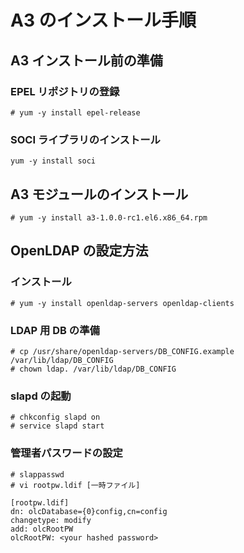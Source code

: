 # A3 のインストール手順

## A3 インストール前の準備
### EPEL リポジトリの登録
```
# yum -y install epel-release
```

### SOCI ライブラリのインストール
```
yum -y install soci
```

## A3 モジュールのインストール
```
# yum -y install a3-1.0.0-rc1.el6.x86_64.rpm
```

## OpenLDAP の設定方法
### インストール
```
# yum -y install openldap-servers openldap-clients
```

### LDAP 用 DB の準備
```
# cp /usr/share/openldap-servers/DB_CONFIG.example /var/lib/ldap/DB_CONFIG
# chown ldap. /var/lib/ldap/DB_CONFIG
```

### slapd の起動
```
# chkconfig slapd on
# service slapd start
```

### 管理者パスワードの設定
```
# slappasswd
# vi rootpw.ldif [一時ファイル]
```
```
[rootpw.ldif]
dn: olcDatabase={0}config,cn=config
changetype: modify
add: olcRootPW
olcRootPW: <your hashed password>
```
